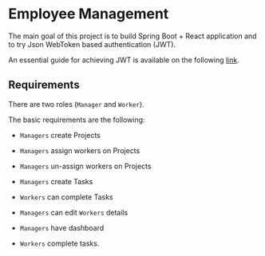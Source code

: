# Employee Management

The main goal of this project is to build Spring Boot + React application and to try Json WebToken based authentication (JWT).

An essential guide for achieving JWT is available on the following [link](https://auth0.com/blog/implementing-jwt-authentication-on-spring-boot/).

## Requirements

There are two roles (`Manager` and `Worker`).

The basic requirements are the following:

- `Managers` create Projects

- `Managers` assign workers on Projects

- `Managers` un-assign workers on Projects

- `Managers` create Tasks

- `Workers` can complete Tasks

- `Managers` can edit `Workers` details

- `Managers` have dashboard 

- `Workers` complete tasks.